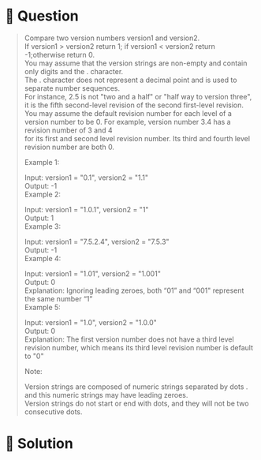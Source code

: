# :japanese_goblin: Question

> Compare two version numbers version1 and version2.  
> If version1 > version2 return 1; if version1 < version2 return -1;otherwise return 0.  
> You may assume that the version strings are non-empty and contain only digits and the . character.  
> The . character does not represent a decimal point and is used to separate number sequences.  
> For instance, 2.5 is not "two and a half" or "half way to version three", it is the fifth second-level revision of the second first-level revision.  
> You may assume the default revision number for each level of a version number to be 0. For example, version number 3.4 has a revision number of 3 and 4   
> for its first and second level revision number. Its third and fourth level revision number are both 0.  
>   
> Example 1:  
>   
> Input: version1 = "0.1", version2 = "1.1"  
> Output: -1  
> Example 2:  
>   
> Input: version1 = "1.0.1", version2 = "1"  
> Output: 1  
> Example 3:  
>   
> Input: version1 = "7.5.2.4", version2 = "7.5.3"  
> Output: -1  
> Example 4:  
>   
> Input: version1 = "1.01", version2 = "1.001"  
> Output: 0  
> Explanation: Ignoring leading zeroes, both “01” and “001" represent the same number “1”  
> Example 5:  
>   
> Input: version1 = "1.0", version2 = "1.0.0"  
> Output: 0  
> Explanation: The first version number does not have a third level revision number, which means its third level revision number is default to "0"  
>   
> Note:  
>   
> Version strings are composed of numeric strings separated by dots . and this numeric strings may have leading zeroes.  
> Version strings do not start or end with dots, and they will not be two consecutive dots.  

# :bento: Solution
```

```
